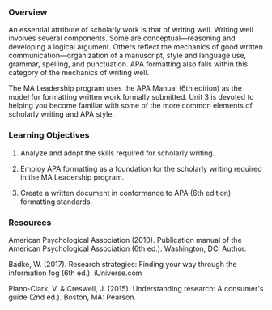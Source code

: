 ### Overview

An essential attribute of scholarly work is that of writing well. Writing well involves several components. Some are conceptual—reasoning and developing a logical argument.  Others reflect the mechanics of good written communication—organization of a manuscript, style and language use, grammar, spelling, and punctuation.  APA formatting also falls within this category of the mechanics of writing well.

The MA Leadership program uses the APA Manual \(6th edition\) as the model for formatting written work formally submitted.  Unit 3 is devoted to helping you become familiar with some of the more common elements of scholarly writing and APA style.

### Learning Objectives

1. Analyze and adopt the skills required for scholarly writing.

2. Employ APA formatting as a foundation for the scholarly writing required in the MA Leadership program.

3. Create a written document in conformance to APA \(6th edition\) formatting standards.

### Resources

American Psychological Association \(2010\). Publication manual of the American Psychological Association \(6th ed.\).  Washington, DC: Author.

Badke, W. \(2017\).  Research strategies: Finding your way through the information fog \(6th ed.\).  iUniverse.com

Plano-Clark, V. & Creswell, J. \(2015\). Understanding research: A consumer's guide \(2nd ed.\).  Boston, MA: Pearson.

